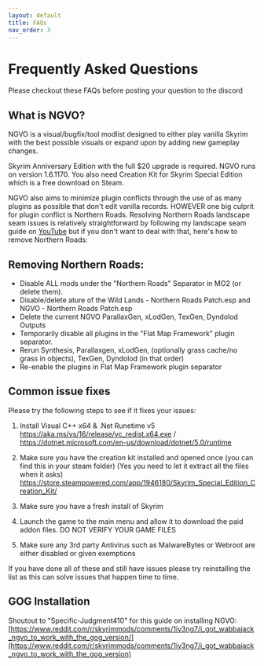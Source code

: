 ```yaml
---
layout: default
title: FAQs
nav_order: 3
---
```

# Frequently Asked Questions
Please checkout these FAQs before posting your question to the discord

## What is NGVO?
NGVO is a visual/bugfix/tool modlist designed to either play vanilla Skyrim with the best possible visuals or expand upon by adding new gameplay changes. 

Skyrim Anniversary Edition with the full $20 upgrade is required. NGVO runs on version 1.6.1170. You also need Creation Kit for Skyrim Special Edition which is a free download on Steam.

NGVO also aims to minimize plugin conflicts through the use of as many plugins as possible that don't edit vanilla records. HOWEVER one big culprit for plugin conflict is Northern Roads. Resolving Northern Roads landscape seam issues is relatively straightforward by following my landscape seam guide on [YouTube](https://www.youtube.com/watch?v=bLibtlmBgRw) but if you don't want to deal with that, here's how to remove Northern Roads:

## Removing Northern Roads:

- Disable ALL mods under the "Northern Roads" Separator in MO2 (or delete them).
- Disable/delete ature of the Wild Lands - Northern Roads Patch.esp and NGVO - Northern Roads Patch.esp
- Delete the current NGVO ParallaxGen, xLodGen, TexGen, Dyndolod Outputs
- Temporarily disable all plugins in the "Flat Map Framework" plugin separator.
- Rerun Synthesis, Parallaxgen, xLodGen, (optionally grass cache/no grass in objects), TexGen, Dyndolod (in that order)
- Re-enable the plugins in Flat Map Framework plugin separator

## Common issue fixes
Please try the following steps to see if it fixes your issues:

1. Install Visual C++ x64 & .Net Runetime v5 https://aka.ms/vs/16/release/vc_redist.x64.exe / https://dotnet.microsoft.com/en-us/download/dotnet/5.0/runtime

2. Make sure you have the creation kit installed and opened once (you can find this in your steam folder) (Yes you need to let it extract all the files when it asks) https://store.steampowered.com/app/1946180/Skyrim_Special_Edition_Creation_Kit/

3. Make sure you have a fresh install of Skyrim

4. Launch the game to the main menu and allow it to download the paid addon files. DO NOT VERIFY YOUR GAME FILES

5. Make sure any 3rd party Antivirus such as MalwareBytes or Webroot are either disabled or given exemptions

If you have done all of these and still have issues please try reinstalling the list as this can solve issues that happen time to time.

## GOG Installation

Shoutout to "Specific-Judgment410" for this guide on installing NGVO: [https://www.reddit.com/r/skyrimmods/comments/1iy3ng7/i_got_wabbajack_ngvo_to_work_with_the_gog_version/](https://www.reddit.com/r/skyrimmods/comments/1iy3ng7/i_got_wabbajack_ngvo_to_work_with_the_gog_version)